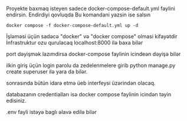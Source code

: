 Proyekte baxmaq isteyen sadece
docker-compose-default.yml faylini endirsin.
Endirdiyi qovluqda
Bu komandani yazsin ise salsın
```
docker compose -f docker-compose-default.yml up -d
```
İşləməsi üçün sadəcə "docker" və "docker compose" olmasi kifayətdir
İnfrastruktur ozu qurulacaq
localhost:8000 ilə baxa bilər

port dəyişmək lazımdirsa docker-compose faylinin icindeən dəyişə bilər

ilkin giriş üçün login parolu da zedelenmelere girib python manage.py create superuser ilə yara da bilər.

sonrasında bütün idarə etmə üeb interfeysi üzərindən olacaq.

databazanın credentialları isə docker compose faylinin icindən təyin edisiniz.

.env fayli istəyə baglı əlavə edilə bilər